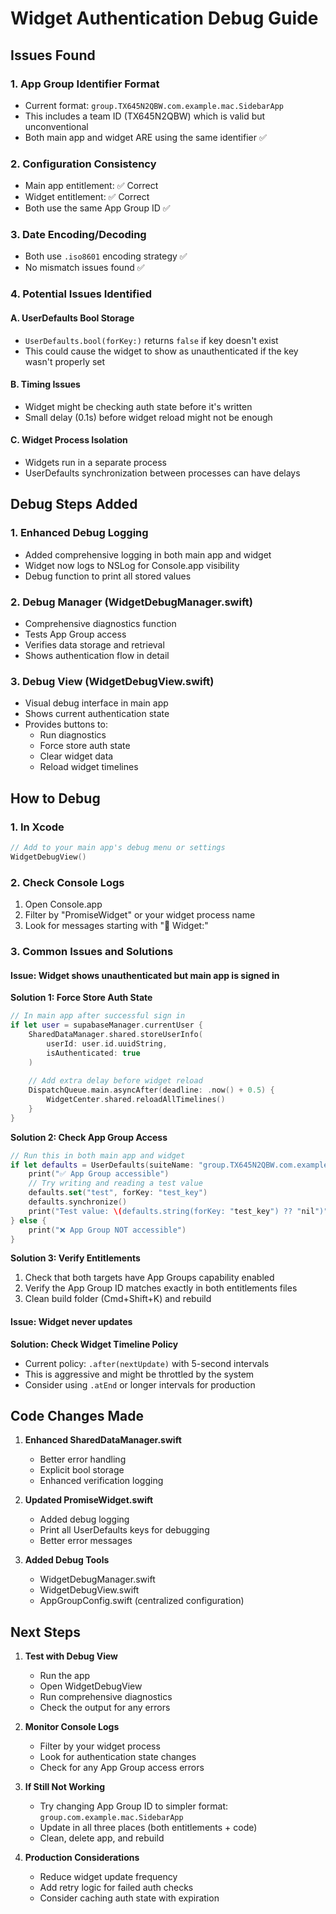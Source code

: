 # Widget Authentication Debug Guide

## Issues Found

### 1. App Group Identifier Format
- Current format: `group.TX645N2QBW.com.example.mac.SidebarApp`
- This includes a team ID (TX645N2QBW) which is valid but unconventional
- Both main app and widget ARE using the same identifier ✅

### 2. Configuration Consistency
- Main app entitlement: ✅ Correct
- Widget entitlement: ✅ Correct
- Both use the same App Group ID ✅

### 3. Date Encoding/Decoding
- Both use `.iso8601` encoding strategy ✅
- No mismatch issues found ✅

### 4. Potential Issues Identified

#### A. UserDefaults Bool Storage
- `UserDefaults.bool(forKey:)` returns `false` if key doesn't exist
- This could cause the widget to show as unauthenticated if the key wasn't properly set

#### B. Timing Issues
- Widget might be checking auth state before it's written
- Small delay (0.1s) before widget reload might not be enough

#### C. Widget Process Isolation
- Widgets run in a separate process
- UserDefaults synchronization between processes can have delays

## Debug Steps Added

### 1. Enhanced Debug Logging
- Added comprehensive logging in both main app and widget
- Widget now logs to NSLog for Console.app visibility
- Debug function to print all stored values

### 2. Debug Manager (WidgetDebugManager.swift)
- Comprehensive diagnostics function
- Tests App Group access
- Verifies data storage and retrieval
- Shows authentication flow in detail

### 3. Debug View (WidgetDebugView.swift)
- Visual debug interface in main app
- Shows current authentication state
- Provides buttons to:
  - Run diagnostics
  - Force store auth state
  - Clear widget data
  - Reload widget timelines

## How to Debug

### 1. In Xcode
```swift
// Add to your main app's debug menu or settings
WidgetDebugView()
```

### 2. Check Console Logs
1. Open Console.app
2. Filter by "PromiseWidget" or your widget process name
3. Look for messages starting with "📱 Widget:"

### 3. Common Issues and Solutions

#### Issue: Widget shows unauthenticated but main app is signed in

**Solution 1: Force Store Auth State**
```swift
// In main app after successful sign in
if let user = supabaseManager.currentUser {
    SharedDataManager.shared.storeUserInfo(
        userId: user.id.uuidString,
        isAuthenticated: true
    )
    
    // Add extra delay before widget reload
    DispatchQueue.main.asyncAfter(deadline: .now() + 0.5) {
        WidgetCenter.shared.reloadAllTimelines()
    }
}
```

**Solution 2: Check App Group Access**
```swift
// Run this in both main app and widget
if let defaults = UserDefaults(suiteName: "group.TX645N2QBW.com.example.mac.SidebarApp") {
    print("✅ App Group accessible")
    // Try writing and reading a test value
    defaults.set("test", forKey: "test_key")
    defaults.synchronize()
    print("Test value: \(defaults.string(forKey: "test_key") ?? "nil")")
} else {
    print("❌ App Group NOT accessible")
}
```

**Solution 3: Verify Entitlements**
1. Check that both targets have App Groups capability enabled
2. Verify the App Group ID matches exactly in both entitlements files
3. Clean build folder (Cmd+Shift+K) and rebuild

#### Issue: Widget never updates

**Solution: Check Widget Timeline Policy**
- Current policy: `.after(nextUpdate)` with 5-second intervals
- This is aggressive and might be throttled by the system
- Consider using `.atEnd` or longer intervals for production

## Code Changes Made

1. **Enhanced SharedDataManager.swift**
   - Better error handling
   - Explicit bool storage
   - Enhanced verification logging

2. **Updated PromiseWidget.swift**
   - Added debug logging
   - Print all UserDefaults keys for debugging
   - Better error messages

3. **Added Debug Tools**
   - WidgetDebugManager.swift
   - WidgetDebugView.swift
   - AppGroupConfig.swift (centralized configuration)

## Next Steps

1. **Test with Debug View**
   - Run the app
   - Open WidgetDebugView
   - Run comprehensive diagnostics
   - Check the output for any errors

2. **Monitor Console Logs**
   - Filter by your widget process
   - Look for authentication state changes
   - Check for any App Group access errors

3. **If Still Not Working**
   - Try changing App Group ID to simpler format: `group.com.example.mac.SidebarApp`
   - Update in all three places (both entitlements + code)
   - Clean, delete app, and rebuild

4. **Production Considerations**
   - Reduce widget update frequency
   - Add retry logic for failed auth checks
   - Consider caching auth state with expiration